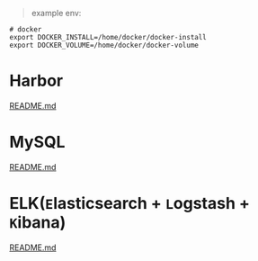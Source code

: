 > example env:

	# docker
	export DOCKER_INSTALL=/home/docker/docker-install
	export DOCKER_VOLUME=/home/docker/docker-volume

# Harbor
[README.md](harbor/README.md)

# MySQL
[README.md](mysql/README.md)

# ELK(`E`lasticsearch + `L`ogstash + `K`ibana)
[README.md](elk/README.md)